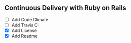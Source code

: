 ## Continuous Delivery with Ruby on Rails

- [ ] Add Code Climate
- [ ] Add Travis CI
- [x] Add License
- [x] Add Readme
